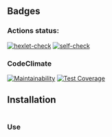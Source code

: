 ## Badges
### Actions status:
[![hexlet-check](https://github.com/avshukan/frontend-project-lvl3/actions/workflows/hexlet-check.yml/badge.svg)](https://github.com/avshukan/frontend-project-lvl3/actions/workflows/hexlet-check.yml)
[![self-check](https://github.com/avshukan/frontend-project-lvl3/actions/workflows/self-check.yml/badge.svg?branch=main)](https://github.com/avshukan/frontend-project-lvl3/actions/workflows/self-check.yml)

### CodeClimate
[![Maintainability](https://api.codeclimate.com/v1/badges/181b85367a91287ffe5d/maintainability)](https://codeclimate.com/github/avshukan/frontend-project-lvl3/maintainability)
[![Test Coverage](https://api.codeclimate.com/v1/badges/181b85367a91287ffe5d/test_coverage)](https://codeclimate.com/github/avshukan/frontend-project-lvl3/test_coverage)

## Installation
```
```

### Use
